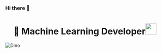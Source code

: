 ### Hi there 👋
<h1 align="center"> 👋 Machine Learning Developer<img src="https://media.giphy.com/media/hvRJCLFzcasrR4ia7z/giphy.gif" width="35"></h1>

![Dino](https:https://github.com/wajoud/wajoud/blob/main/dino.gif)

<!--
**wajoud/wajoud** is a ✨ _special_ ✨ repository because its `README.md` (this file) appears on your GitHub profile.

Here are some ideas to get you started:

- 🔭 I’m currently working on ...
- 🌱 I’m currently learning ...
- 👯 I’m looking to collaborate on ...
- 🤔 I’m looking for help with ...
- 💬 Ask me about ...
- 📫 How to reach me: ...
- 😄 Pronouns: ...
- ⚡ Fun fact: ...
-->
